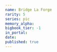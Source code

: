 ```yaml
---
name: Bridge La Forge
rarity: 5
series: pic
memory_alpha:
bigbook_tier: -1
in_portal:
date:
published: true
---
```



